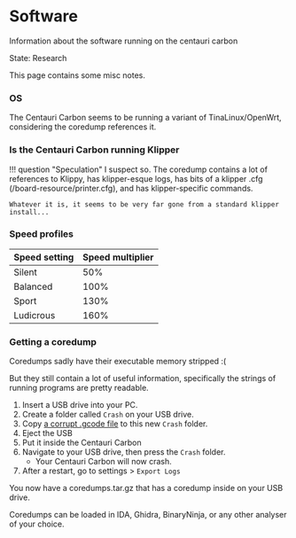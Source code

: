 # Software

Information about the software running on the centauri carbon

State: Research

This page contains some misc notes.

### OS

The Centauri Carbon seems to be running a variant of TinaLinux/OpenWrt, considering the coredump references it.

### Is the Centauri Carbon running Klipper

!!! question "Speculation"
    I suspect so. The coredump contains a lot of references to Klippy, has klipper-esque logs, has bits of a klipper .cfg (/board-resource/printer.cfg), and has klipper-specific commands.

    Whatever it is, it seems to be very far gone from a standard klipper install...

### Speed profiles

Speed setting | Speed multiplier
---|---
Silent|50%
Balanced|100%
Sport|130%
Ludicrous|160%

### Getting a coredump

Coredumps sadly have their executable memory stripped :(

But they still contain a lot of useful information, specifically the strings of running programs are pretty readable.

1. Insert a USB drive into your PC.
1. Create a folder called `Crash` on your USB drive.
1. Copy [a corrupt .gcode file](../assets/ECC_0.4_dust%20cover%20lr_PLA0.2_2h52m.gcode) to this new `Crash` folder.
1. Eject the USB
1. Put it inside the Centauri Carbon
1. Navigate to your USB drive, then press the `Crash` folder.
    - Your Centauri Carbon will now crash.
1. After a restart, go to settings > `Export Logs`

You now have a coredumps.tar.gz that has a coredump inside on your USB drive.

Coredumps can be loaded in IDA, Ghidra, BinaryNinja, or any other analyser of your choice.